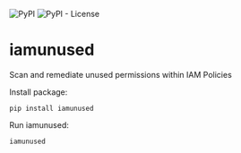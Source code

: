 ![PyPI](https://img.shields.io/pypi/v/iamunused?style=for-the-badge)
![PyPI - License](https://img.shields.io/pypi/l/iamunused?style=for-the-badge)

# iamunused
Scan and remediate unused permissions within IAM Policies

Install package:

```
pip install iamunused
```

Run iamunused:

```
iamunused
```